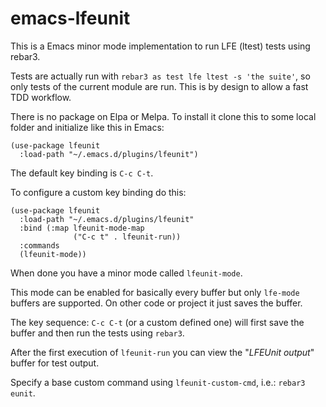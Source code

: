 # emacs-lfeunit

This is a Emacs minor mode implementation to run LFE (ltest) tests using rebar3.

Tests are actually run with `rebar3 as test lfe ltest -s 'the suite'`, so only tests of the current module are run.
This is by design to allow a fast TDD workflow.

There is no package on Elpa or Melpa.
To install it clone this to some local folder and initialize like this in Emacs:

```
(use-package lfeunit
  :load-path "~/.emacs.d/plugins/lfeunit")
```

The default key binding is `C-c C-t`.

To configure a custom key binding do this:

```
(use-package lfeunit
  :load-path "~/.emacs.d/plugins/lfeunit"
  :bind (:map lfeunit-mode-map
              ("C-c t" . lfeunit-run))
  :commands
  (lfeunit-mode))
```

When done you have a minor mode called `lfeunit-mode`.

This mode can be enabled for basically every buffer but only `lfe-mode` buffers are supported.
On other code or project it just saves the buffer.

The key sequence: `C-c C-t` (or a custom defined one) will first save the buffer and then run the tests using `rebar3`.

After the first execution of `lfeunit-run` you can view the "*LFEUnit output*" buffer for test output.

Specify a base custom command using `lfeunit-custom-cmd`, i.e.: `rebar3 eunit`.
